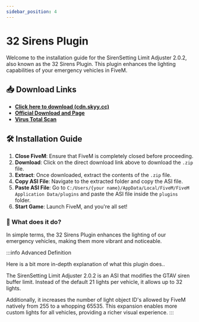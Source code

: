```yaml
---
sidebar_position: 4
---
```


# 32 Sirens Plugin

Welcome to the installation guide for the SirenSetting Limit Adjuster 2.0.2, also known as the 32 Sirens Plugin. This plugin enhances the lighting capabilities of your emergency vehicles in FiveM.

## 📥 **Download Links**

- **[Click here to download (cdn.skyy.cc)](https://cdn.skyy.cc/FiveM/SirenSetting_Limit_Adjuster_v2.zip)**
- **[Official Download and Page](https://www.lcpdfr.com/downloads/gta5mods/scripts/28560-sirensetting-limit-adjuster/)**
- **[Virus Total Scan](https://www.virustotal.com/gui/file/74fec47012be517504fb515abc913ece559f0ad680d0f16058ae6fb2ea46a9aa)**

## 🛠️ **Installation Guide**

1. **Close FiveM**: Ensure that FiveM is completely closed before proceeding.
2. **Download**: Click on the direct download link above to download the `.zip` file.
3. **Extract**: Once downloaded, extract the contents of the `.zip` file.
4. **Copy ASI File**: Navigate to the extracted folder and copy the ASI file.
5. **Paste ASI File**: Go to `C:/Users/{your name}/AppData/Local/FiveM/FiveM Application Data/plugins` and paste the ASI file inside the `plugins` folder.
6. **Start Game**: Launch FiveM, and you're all set!

### 🚨 What does it do?

In simple terms, the 32 Sirens Plugin enhances the lighting of our emergency vehicles, making them more vibrant and noticeable.

:::info Advanced Definition

Here is a bit more in-depth explanation of what this plugin does..

The SirenSetting Limit Adjuster 2.0.2 is an ASI that modifies the GTAV siren buffer limit. Instead of the default 21 lights per vehicle, it allows up to 32 lights.

Additionally, it increases the number of light object ID's allowed by FiveM natively from 255 to a whopping 65535. This expansion enables more custom lights for all vehicles, providing a richer visual experience.
:::
